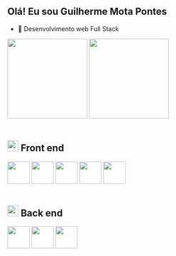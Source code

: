 ## Olá! Eu sou Guilherme Mota Pontes

- 🌱 Desenvolvimento web Full Stack

<div>
  <img height="180em" src="https://github-readme-stats-git-masterrstaa-rickstaa.vercel.app/api?username=guimpontes&theme=tokyonight&show_icons=true">
  <img height="180em" src="https://github-readme-stats.vercel.app/api/top-langs/?username=guimpontes&theme=tokyonight&show_icons=true&card_width=180em&layout=compact">
</div>


<br>

## <img height="25em" src="https://user-images.githubusercontent.com/109645927/208612518-ed8b3ef6-e9fe-4f80-938c-b57efe26ab49.png"> Front end
<div>
    <img height="50em" src="https://cdn.jsdelivr.net/gh/devicons/devicon/icons/html5/html5-original.svg" />
    <img height="50em" src="https://cdn.jsdelivr.net/gh/devicons/devicon/icons/css3/css3-original.svg" />   
    <img height="50em" src="https://cdn.jsdelivr.net/gh/devicons/devicon/icons/javascript/javascript-original.svg" />   
    <img height="50em" src="https://cdn.jsdelivr.net/gh/devicons/devicon/icons/bootstrap/bootstrap-original.svg" />
    <img height="50em" src="https://cdn.jsdelivr.net/gh/devicons/devicon/icons/react/react-original.svg" />      
<div>
  
<br>
  
## <img height="25em" src="https://user-images.githubusercontent.com/109645927/208614242-20315710-c2cf-4dc6-93df-b6b65cfc2ccf.png"> Back end
<div>
    <img height="50em" src="https://cdn.jsdelivr.net/gh/devicons/devicon/icons/nodejs/nodejs-original.svg" />       
    <img height="50em" src="https://cdn.jsdelivr.net/gh/devicons/devicon/icons/firebase/firebase-plain.svg" />
    <img height="50em" src="https://cdn.jsdelivr.net/gh/devicons/devicon/icons/mongodb/mongodb-original.svg" />
</div>


